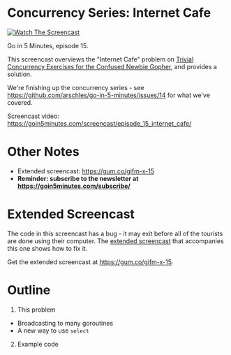 # Concurrency Series: Internet Cafe

[![Watch The Screencast](https://goin5minutes.com/img/watch-screencast.svg)](https://goin5minutes.com/screencast/episode_15_internet_cafe/)

Go in 5 Minutes, episode 15.

This screencast overviews the "Internet Cafe" problem on [Trivial Concurrency Exercises for the Confused Newbie Gopher](http://whipperstacker.com/2015/10/05/3-trivial-concurrency-exercises-for-the-confused-newbie-gopher/), and provides a solution.

We're finishing up the concurrency series - see https://github.com/arschles/go-in-5-minutes/issues/14 for what we've covered.

Screencast video:
https://goin5minutes.com/screencast/episode_15_internet_cafe/

# Other Notes

- Extended screencast: https://gum.co/gifm-x-15
- __Reminder: subscribe to the newsletter at https://goin5minutes.com/subscribe/__

# Extended Screencast

The code in this screencast has a bug - it may exit before all of the tourists are done using their computer. The [extended screencast](https://gum.co/gifm-x-15) that accompanies this one shows how to fix it.

Get the extended screencast at https://gum.co/gifm-x-15.

# Outline

1. This problem
  - Broadcasting to many goroutines
  - A new way to use `select`
2. Example code
